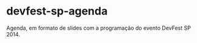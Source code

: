 devfest-sp-agenda
=================

Agenda, em formato de slides com a programação do evento DevFest SP 2014.
